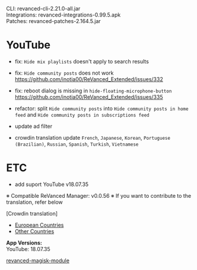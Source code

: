 CLI: revanced-cli-2.21.0-all.jar  
Integrations: revanced-integrations-0.99.5.apk  
Patches: revanced-patches-2.164.5.jar  

YouTube
==
- fix: `Hide mix playlists` doesn't apply to search results
- fix: `Hide community posts` does not work https://github.com/inotia00/ReVanced_Extended/issues/332
- fix: reboot dialog is missing in `hide-floating-microphone-button` https://github.com/inotia00/ReVanced_Extended/issues/335
- refactor: split `Hide community posts` into `Hide community posts in home feed` and `Hide community posts in subscriptions feed`
- update ad filter

- crowdin translation update
`French`, `Japanese`, `Korean`, `Portuguese (Brazilian)`, `Russian`, `Spanish`, `Turkish`, `Vietnamese`


ETC
==
- add suport YouTube v18.07.35

※ Compatible ReVanced Manager: v0.0.56
※ If you want to contribute to the translation, refer below

[Crowdin translation]
- [European Countries](https://crowdin.com/project/revancedextendedeu)
- [Other Countries](https://crowdin.com/project/revancedextended)
  
**App Versions:**  
YouTube: 18.07.35  

[revanced-magisk-module](https://github.com/j-hc/revanced-magisk-module)  
